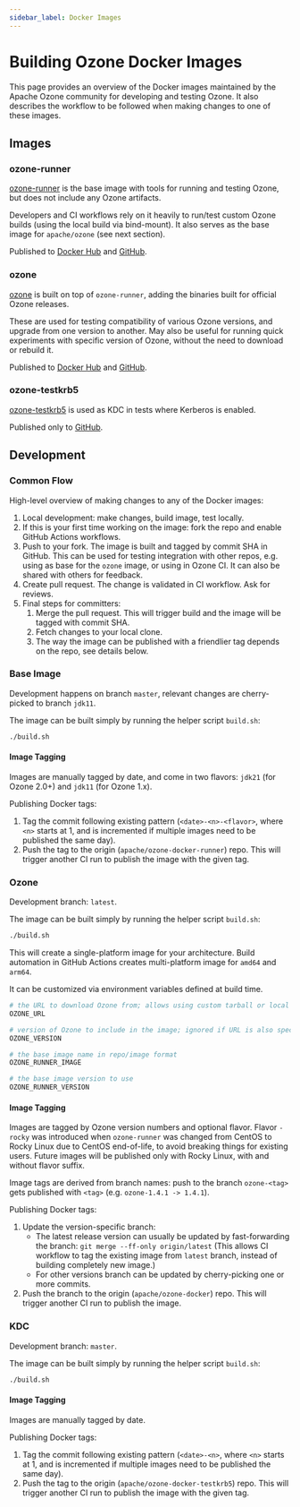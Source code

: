 ```yaml
---
sidebar_label: Docker Images
---
```


<!-- cspell:word testkrb5 -->

# Building Ozone Docker Images

This page provides an overview of the Docker images maintained by the Apache Ozone community for developing and testing Ozone.  It also describes the workflow to be followed when making changes to one of these images.

## Images

### ozone-runner

[ozone-runner](https://github.com/apache/ozone-docker-runner) is the base image with tools for running and testing Ozone, but does not include any Ozone artifacts.

Developers and CI workflows rely on it heavily to run/test custom Ozone builds (using the local build via bind-mount).  It also serves as the base image for `apache/ozone` (see next section).

Published to [Docker Hub](https://hub.docker.com/r/apache/ozone-runner) and [GitHub](https://github.com/apache/ozone-docker-runner/pkgs/container/ozone-runner).

### ozone

[ozone](https://github.com/apache/ozone-docker) is built on top of `ozone-runner`, adding the binaries built for official Ozone releases.

These are used for testing compatibility of various Ozone versions, and upgrade from one version to another.  May also be useful for running quick experiments with specific version of Ozone, without the need to download or rebuild it.

Published to [Docker Hub](https://hub.docker.com/r/apache/ozone) and [GitHub](https://github.com/apache/ozone-docker/pkgs/container/ozone).

### ozone-testkrb5

[ozone-testkrb5](https://github.com/apache/ozone-docker-testkrb5) is used as KDC in tests where Kerberos is enabled.

Published only to [GitHub](https://github.com/apache/ozone-docker-testkrb5/pkgs/container/ozone-testkrb5).

## Development

### Common Flow

High-level overview of making changes to any of the Docker images:

1. Local development: make changes, build image, test locally.
2. If this is your first time working on the image: fork the repo and enable GitHub Actions workflows.
3. Push to your fork.  The image is built and tagged by commit SHA in GitHub.  This can be used for testing integration with other repos, e.g. using as base for the `ozone` image, or using in Ozone CI.  It can also be shared with others for feedback.
4. Create pull request.  The change is validated in CI workflow.  Ask for reviews.
5. Final steps for committers:
    1. Merge the pull request.  This will trigger build and the image will be tagged with commit SHA.
    2. Fetch changes to your local clone.
    3. The way the image can be published with a friendlier tag depends on the repo, see details below.

### Base Image

Development happens on branch `master`, relevant changes are cherry-picked to branch `jdk11`.

The image can be built simply by running the helper script `build.sh`:

```bash
./build.sh
```

#### Image Tagging

Images are manually tagged by date, and come in two flavors: `jdk21` (for Ozone 2.0+) and `jdk11` (for Ozone 1.x).

Publishing Docker tags:

1. Tag the commit following existing pattern (`<date>-<n>-<flavor>`, where `<n>` starts at 1, and is incremented if multiple images need to be published the same day).
2. Push the tag to the origin (`apache/ozone-docker-runner`) repo.  This will trigger another CI run to publish the image with the given tag.

### Ozone

Development branch: `latest`.

The image can be built simply by running the helper script `build.sh`:

```bash
./build.sh
```

This will create a single-platform image for your architecture.  Build automation in GitHub Actions creates multi-platform image for `amd64` and `arm64`.

It can be customized via environment variables defined at build time.

```bash
# the URL to download Ozone from; allows using custom tarball or local mirror
OZONE_URL

# version of Ozone to include in the image; ignored if URL is also specified
OZONE_VERSION

# the base image name in repo/image format
OZONE_RUNNER_IMAGE

# the base image version to use
OZONE_RUNNER_VERSION
```

#### Image Tagging

Images are tagged by Ozone version numbers and optional flavor.  Flavor `-rocky` was introduced when `ozone-runner` was changed from CentOS to Rocky Linux due to CentOS end-of-life, to avoid breaking things for existing users.  Future images will be published only with Rocky Linux, with and without flavor suffix.

Image tags are derived from branch names: push to the branch `ozone-<tag>` gets published with `<tag>` (e.g. `ozone-1.4.1 -> 1.4.1`).

Publishing Docker tags:

1. Update the version-specific branch:
   - The latest release version can usually be updated by fast-forwarding the branch: `git merge --ff-only origin/latest` (This allows CI workflow to tag the existing image from `latest` branch, instead of building completely new image.)
   - For other versions branch can be updated by cherry-picking one or more commits.
2. Push the branch to the origin (`apache/ozone-docker`) repo.  This will trigger another CI run to publish the image.

### KDC

Development branch: `master`.

The image can be built simply by running the helper script `build.sh`:

```bash
./build.sh
```

#### Image Tagging

Images are manually tagged by date.

Publishing Docker tags:

1. Tag the commit following existing pattern (`<date>-<n>`, where `<n>` starts at 1, and is incremented if multiple images need to be published the same day).
2. Push the tag to the origin (`apache/ozone-docker-testkrb5`) repo.  This will trigger another CI run to publish the image with the given tag.
